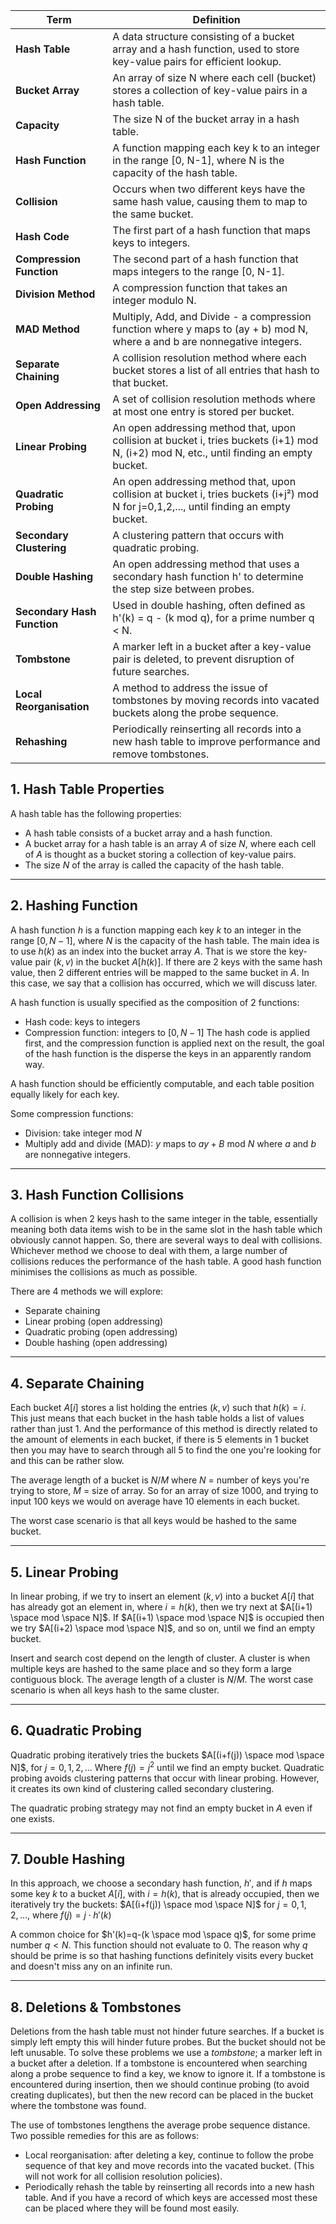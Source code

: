 
| Term                        | Definition                                                                                                                               |
| --------------------------- | ---------------------------------------------------------------------------------------------------------------------------------------- |
| **Hash Table**              | A data structure consisting of a bucket array and a hash function, used to store key-value pairs for efficient lookup.                   |
| **Bucket Array**            | An array of size N where each cell (bucket) stores a collection of key-value pairs in a hash table.                                      |
| **Capacity**                | The size N of the bucket array in a hash table.                                                                                          |
| **Hash Function**           | A function mapping each key k to an integer in the range [0, N-1], where N is the capacity of the hash table.                            |
| **Collision**               | Occurs when two different keys have the same hash value, causing them to map to the same bucket.                                         |
| **Hash Code**               | The first part of a hash function that maps keys to integers.                                                                            |
| **Compression Function**    | The second part of a hash function that maps integers to the range [0, N-1].                                                             |
| **Division Method**         | A compression function that takes an integer modulo N.                                                                                   |
| **MAD Method**              | Multiply, Add, and Divide - a compression function where y maps to (ay + b) mod N, where a and b are nonnegative integers.               |
| **Separate Chaining**       | A collision resolution method where each bucket stores a list of all entries that hash to that bucket.                                   |
| **Open Addressing**         | A set of collision resolution methods where at most one entry is stored per bucket.                                                      |
| **Linear Probing**          | An open addressing method that, upon collision at bucket i, tries buckets (i+1) mod N, (i+2) mod N, etc., until finding an empty bucket. |
| **Quadratic Probing**       | An open addressing method that, upon collision at bucket i, tries buckets (i+j²) mod N for j=0,1,2,..., until finding an empty bucket.   |
| **Secondary Clustering**    | A clustering pattern that occurs with quadratic probing.                                                                                 |
| **Double Hashing**          | An open addressing method that uses a secondary hash function h' to determine the step size between probes.                              |
| **Secondary Hash Function** | Used in double hashing, often defined as h'(k) = q - (k mod q), for a prime number q < N.                                                |
| **Tombstone**               | A marker left in a bucket after a key-value pair is deleted, to prevent disruption of future searches.                                   |
| **Local Reorganisation**    | A method to address the issue of tombstones by moving records into vacated buckets along the probe sequence.                             |
| **Rehashing**               | Periodically reinserting all records into a new hash table to improve performance and remove tombstones.                                 |

## 1. Hash Table Properties

A hash table has the following properties:
- A hash table consists of a bucket array and a hash function.
- A bucket array for a hash table is an array $A$ of size $N$, where each cell of $A$ is thought as a bucket storing a collection of key-value pairs.
- The size $N$ of the array is called the capacity of the hash table.

---

## 2. Hashing Function

A hash function $h$ is a function mapping each key $k$ to an integer in the range $[0,N-1]$, where $N$ is the capacity of the hash table. The main idea is to use $h(k)$ as an index into the bucket array $A$. That is we store the key-value pair $(k,v)$ in the bucket $A[h(k)]$. If there are 2 keys with the same hash value, then 2 different entries will be mapped to the same bucket in $A$. In this case, we say that a collision has occurred, which we will discuss later.

A hash function is usually specified as the composition of 2 functions:
- Hash code: keys to integers
- Compression function: integers to $[0,N-1]$
The hash code is applied first, and the compression function is applied next on the result, the goal of the hash function is the disperse the keys in an apparently random way.

A hash function should be efficiently computable, and each table position equally likely for each key. 

Some compression functions:
- Division: take integer mod $N$
- Multiply add and divide (MAD): $y$ maps to $ay+B$ mod $N$ where $a$ and $b$ are nonnegative integers.

---

## 3. Hash Function Collisions

A collision is when 2 keys hash to the same integer in the table, essentially meaning both data items wish to be in the same slot in the hash table which obviously cannot happen. So, there are several ways to deal with collisions. Whichever method we choose to deal with them, a large number of collisions reduces the performance of the hash table. A good hash function minimises the collisions as much as possible.

There are 4 methods we will explore:
- Separate chaining 
- Linear probing (open addressing)
- Quadratic probing (open addressing)
- Double hashing (open addressing)

---

## 4. Separate Chaining

Each bucket $A[i]$ stores a list holding the entries $(k,v)$ such that $h(k)=i$. This just means that each bucket in the hash table holds a list of values rather than just 1. And the performance of this method is directly related to the amount of elements in each bucket, if there is 5 elements in 1 bucket then you may have to search through all 5 to find the one you're looking for and this can be rather slow.

The average length of a bucket is $N/M$ where $N$ = number of keys you're trying to store, $M$ = size of array. So for an array of size $1000$, and trying to input $100$ keys we would on average have $10$ elements in each bucket.

The worst case scenario is that all keys would be hashed to the same bucket.

---

## 5. Linear Probing

In linear probing, if we try to insert an element $(k,v)$ into a bucket $A[i]$ that has already got an element in, where $i=h(k)$, then we try next at $A[(i+1) \space mod \space N]$. If $A[(i+1) \space mod \space N]$ is occupied then we try $A[(i+2) \space mod \space N]$, and so on, until we find an empty bucket.

Insert and search cost depend on the length of cluster. A cluster is when multiple keys are hashed to the same place and so they form a large contiguous block. The average length of a cluster is $N/M$. The worst case scenario is when all keys hash to the same cluster.

---

## 6. Quadratic Probing

Quadratic probing iteratively tries the buckets $A[(i+f(j)) \space mod \space N]$, for $j=0,1,2,...$ Where $f(j)=j^2$ until we find an empty bucket. Quadratic probing avoids clustering patterns that occur with linear probing. However, it creates its own kind of clustering called secondary clustering. 

The quadratic probing strategy may not find an empty bucket in $A$ even if one exists.

---

## 7. Double Hashing

In this approach, we choose a secondary hash function, $h'$, and if $h$ maps some key $k$ to a bucket $A[i]$, with $i=h(k)$, that is already occupied, then we iteratively try the buckets: $A[(i+f(j)) \space mod \space N]$ for $j=0,1,2,...,$ where $f(j)=j \cdot h'(k)$ 

A common choice for $h'(k)=q-(k \space mod \space q)$, for some prime number $q < N$. This function should not evaluate to 0. The reason why $q$ should be prime is so that hashing functions definitely visits every bucket and doesn't miss any on an infinite run.

---

## 8. Deletions & Tombstones

Deletions from the hash table must not hinder future searches. If a bucket is simply left empty this will hinder future probes. But the bucket should not be left unusable. To solve these problems we use a $tombstone$; a marker left in a bucket after a deletion. If a tombstone is encountered when searching along a probe sequence to find a key, we know to ignore it. If a tombstone is encountered during insertion, then we should continue probing (to avoid creating duplicates), but then the new record can be placed in the bucket where the tombstone was found.

The use of tombstones lengthens the average probe sequence distance. Two possible remedies for this are as follows:
- Local reorganisation: after deleting a key, continue to follow the probe sequence of that key and move records into the vacated bucket. (This will not work for all collision resolution policies).
- Periodically rehash the table by reinserting all records into a new hash table. And if you have a record of which keys are accessed most these can be placed where they will be found most easily.

